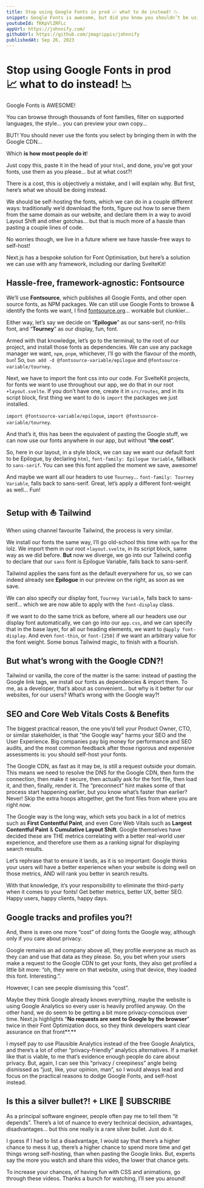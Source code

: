 ```yaml
---
title: Stop using Google Fonts in prod 📈 what to do instead! 📉
snippet: Google Fonts is awesome, but did you know you shouldn’t be using it in production?! Not in 2023! Not if you care about UX, SEO and conversions 😱
youtubeId: TKKpVlZRFLc
appUrl: https://johnnify.com/
githubUrl: https://github.com/jmagrippis/johnnify
publishedAt: Sep 26, 2023
---
```


# Stop using Google Fonts in prod 📈 what to do instead! 📉

Google Fonts is AWESOME!

You can browse through thousands of font families, filter on supported languages, the style… you can preview your own copy…

BUT! You should never use the fonts you select by bringing them in with the Google CDN…

Which **is how most people do it**!

Just copy this, paste it in the head of your `html`, and done, you’ve got your fonts, use them as you please… but at what cost?!

There is a cost, this is objectively a mistake, and I will explain why. But first, here’s what we should be doing instead.

We should be self-hosting the fonts, which we can do in a couple different ways: traditionally we’d download the fonts, figure out how to serve them from the same domain as our website, and declare them in a way to avoid Layout Shift and other gotchas… but that is much more of a hassle than pasting a couple lines of code.

No worries though, we live in a future where we have hassle-free ways to self-host!

Next.js has a bespoke solution for Font Optimisation, but here’s a solution we can use with any framework, including our darling SvelteKit!

## Hassle-free, framework-agnostic: Fontsource

We’ll use **Fontsource**, which publishes all Google Fonts, and other open source fonts, as NPM packages. We can still use Google Fonts to browse & identify the fonts we want, I find [fontsource.org](http://fontsource.org)… workable but clunkier…

Either way, let’s say we decide on “**Epilogue**” as our sans-serif, no-frills font, and “**Tourney**” as our display, fun, font.

Armed with that knowledge, let’s go to the terminal, to the root of our project, and install those fonts as dependencies. We can use any package manager we want, `npm`, `pnpm`, whichever, I’ll go with the flavour of the month, `bun`! So, `bun add -d @fontsource-variable/epilogue` and `@fontsource-variable/tourney`.

Next, we have to import the font css into our code. For SvelteKit projects, for fonts we want to use throughout our app, we do that in our root `+layout.svelte`. If you don’t have one, create it in `src/routes`, and in its script block, first thing we want to do is `import` the packages we just installed.

`import @fontsource-variable/epilogue`, `import @fontsource-variable/tourney`.

And that’s it, this has been the equivalent of pasting the Google stuff, we can now use our fonts anywhere in our app, but without “**the cost**”.

So, here in our layout, in a style block, we can say we want our default font to be Epilogue, by declaring `html`, `font-family: Epilogue Variable`, fallback to `sans-serif`. You can see this font applied the moment we save, awesome!

And maybe we want all our headers to use `Tourney`... `font-family: Tourney Variable`, falls back to sans-serif. Great, let’s apply a different font-weight as well… Fun!

## Setup with ⛵️ Tailwind

When using channel favourite Tailwind, the process is very similar.

We install our fonts the same way, I’ll go old-school this time with `npm` for the lolz. We import them in our root `+layout.svelte`, in its script block, same way as we did before. **But** now we diverge, we go into our Tailwind config to declare that our `sans` font is Epilogue Variable, falls back to sans-serif.

Tailwind applies the sans font as the default everywhere for us, so we can indeed already see **Epilogue** in our preview on the right, as soon as we save.

We can also specify our display font, `Tourney Variable`, falls back to sans-serif… which we are now able to apply with the `font-display` class.

If we want to do the same trick as before, where all our headers use our display font automatically, we can go into our `app.css`, and we can specify that in the base layer, for all our heading elements, we want to `@apply font-display`. And even `font-thin`, or `font-[250]` if we want an arbitrary value for the font weight. Some bonus Tailwind magic, to finish with a flourish.

## But what’s wrong with the Google CDN?!

Tailwind or vanilla, the core of the matter is the same: instead of pasting the Google link tags, we install our fonts as dependencies & import them. To me, as a developer, that’s about as convenient… but why is it better for our websites, for our users? What’s wrong with the Google way?!

## SEO and Core Web Vitals Costs & Benefits

The biggest practical reason, the one you’d tell your Product Owner, CTO, or similar stakeholder, is that "the Google way” harms your SEO and the User Experience. Big companies pay big money for performance and SEO audits, and the most common feedback after those rigorous and expensive assessments is: you should self-host your fonts.

The Google CDN, as fast as it may be, is still a request outside your domain. This means we need to resolve the DNS for the Google CDN, then form the connection, then make it secure, then actually ask for the font file, then load it, and then, finally, render it. The “preconnect” hint makes some of that process start happening earlier, but you know what’s faster than earlier? Never! Skip the extra hoops altogether, get the font files from where you are right now.

The Google way is the long way, which sets you back in a lot of metrics such as **First Contentful Paint**, and even Core Web Vitals such as **Largest Contentful Paint** & **Cumulative Layout Shift**. Google themselves have decided these are THE metrics correlating with a better real-world user experience, and therefore use them as a ranking signal for displaying search results.

Let’s rephrase that to ensure it lands, as it is so important: Google thinks your users will have a better experience when your website is doing well on those metrics, AND will rank you better in search results.

With that knowledge, it’s your responsibility to eliminate the third-party when it comes to your fonts! Get better metrics, better UX, better SEO. Happy users, happy clients, happy days.

## Google tracks and profiles you?!

And, there is even one more “cost” of doing fonts the Google way, although only if you care about privacy.

Google remains an ad company above all, they profile everyone as much as they can and use that data as they please. So, you bet when your users make a request to the Google CDN to get your fonts, they also get profiled a little bit more: “oh, they were on that website, using that device, they loaded this font. Interesting.”.

However, I can see people dismissing this “cost”.

Maybe they think Google already knows everything, maybe the website is using Google Analytics so every user is heavily profiled anyway. On the other hand, we do seem to be getting a bit more privacy-conscious over time. Next.js highlights “**No requests are sent to Google by the browser**” twice in their Font Optimization docs, so they think developers want clear assurance on that front**.**

I myself pay to use Plausible Analytics instead of the free Google Analytics, and there’s a lot of other “privacy-friendly” analytics alternatives. If a market like that is viable, to me that’s evidence enough people do care about privacy. But, again, I can see this “privacy / creepiness” angle being dismissed as “just, like, your opinion, man”, so I would always lead and focus on the practical reasons to dodge Google Fonts, and self-host instead.

## Is this a silver bullet?! + LIKE 🧡 SUBSCRIBE

As a principal software engineer, people often pay me to tell them “it depends”. There’s a lot of nuance to every technical decision, advantages, disadvantages… but this one really is a rare silver bullet. Just do it.

I guess if I had to list a disadvantage, I would say that there’s a higher chance to mess it up, there’s a higher chance to spend more time and get things wrong self-hosting, than when pasting the Google links. But, experts say the more you watch and share this video, the lower that chance gets.

To increase your chances, of having fun with CSS and animations, go through these videos. Thanks a bunch for watching, I’ll see you around!
